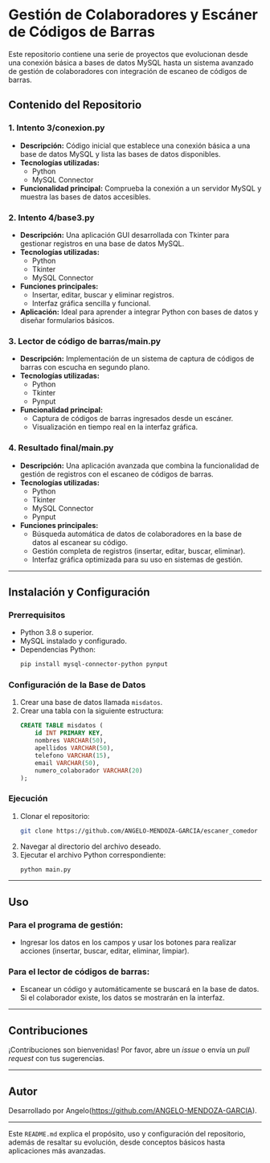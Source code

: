 # Gestión de Colaboradores y Escáner de Códigos de Barras

Este repositorio contiene una serie de proyectos que evolucionan desde una conexión básica a bases de datos MySQL hasta un sistema avanzado de gestión de colaboradores con integración de escaneo de códigos de barras.  

## Contenido del Repositorio

### 1. **Intento 3/conexion.py**
   - **Descripción:** Código inicial que establece una conexión básica a una base de datos MySQL y lista las bases de datos disponibles.
   - **Tecnologías utilizadas:**
     - Python
     - MySQL Connector
   - **Funcionalidad principal:** Comprueba la conexión a un servidor MySQL y muestra las bases de datos accesibles.

### 2. **Intento 4/base3.py**
   - **Descripción:** Una aplicación GUI desarrollada con Tkinter para gestionar registros en una base de datos MySQL.  
   - **Tecnologías utilizadas:**
     - Python
     - Tkinter
     - MySQL Connector
   - **Funciones principales:**
     - Insertar, editar, buscar y eliminar registros.
     - Interfaz gráfica sencilla y funcional.
   - **Aplicación:** Ideal para aprender a integrar Python con bases de datos y diseñar formularios básicos.

### 3. **Lector de código de barras/main.py**
   - **Descripción:** Implementación de un sistema de captura de códigos de barras con escucha en segundo plano.  
   - **Tecnologías utilizadas:**
     - Python
     - Tkinter
     - Pynput
   - **Funcionalidad principal:** 
     - Captura de códigos de barras ingresados desde un escáner.
     - Visualización en tiempo real en la interfaz gráfica.

### 4. **Resultado final/main.py**
   - **Descripción:** Una aplicación avanzada que combina la funcionalidad de gestión de registros con el escaneo de códigos de barras.  
   - **Tecnologías utilizadas:**
     - Python
     - Tkinter
     - MySQL Connector
     - Pynput
   - **Funciones principales:**
     - Búsqueda automática de datos de colaboradores en la base de datos al escanear su código.
     - Gestión completa de registros (insertar, editar, buscar, eliminar).
     - Interfaz gráfica optimizada para su uso en sistemas de gestión.

---

## Instalación y Configuración

### Prerrequisitos
- Python 3.8 o superior.
- MySQL instalado y configurado.
- Dependencias Python: 
  ```bash
  pip install mysql-connector-python pynput
  ```

### Configuración de la Base de Datos
1. Crear una base de datos llamada `misdatos`.
2. Crear una tabla con la siguiente estructura:
   ```sql
   CREATE TABLE misdatos (
       id INT PRIMARY KEY,
       nombres VARCHAR(50),
       apellidos VARCHAR(50),
       telefono VARCHAR(15),
       email VARCHAR(50),
       numero_colaborador VARCHAR(20)
   );
   ```

### Ejecución
1. Clonar el repositorio:
   ```bash
   git clone https://github.com/ANGELO-MENDOZA-GARCIA/escaner_comedor
   ```
2. Navegar al directorio del archivo deseado.
3. Ejecutar el archivo Python correspondiente:
   ```bash
   python main.py
   ```

---

## Uso

### Para el programa de gestión:
- Ingresar los datos en los campos y usar los botones para realizar acciones (insertar, buscar, editar, eliminar, limpiar).

### Para el lector de códigos de barras:
- Escanear un código y automáticamente se buscará en la base de datos. Si el colaborador existe, los datos se mostrarán en la interfaz.

---

## Contribuciones
¡Contribuciones son bienvenidas! Por favor, abre un *issue* o envía un *pull request* con tus sugerencias.

---

## Autor
Desarrollado por Angelo(https://github.com/ANGELO-MENDOZA-GARCIA).

--- 

Este `README.md` explica el propósito, uso y configuración del repositorio, además de resaltar su evolución, desde conceptos básicos hasta aplicaciones más avanzadas. 

